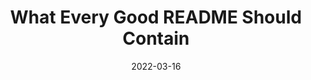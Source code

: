 ---
date: 2022-03-16
publisher: thepracticaldev
tags:
  - documentation
target_url: https://dev.to/thawkin3/what-every-good-readme-should-contain-1fj8
title: What Every Good README Should Contain
---